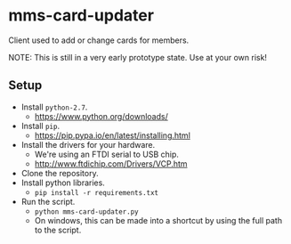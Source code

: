 mms-card-updater
================

Client used to add or change cards for members.

NOTE:  This is still in a very early prototype state.  Use at your own risk!

Setup
-----

* Install `python-2.7`.
  * https://www.python.org/downloads/
* Install `pip`.
  * https://pip.pypa.io/en/latest/installing.html
* Install the drivers for your hardware.
  * We're using an FTDI serial to USB chip.
  * http://www.ftdichip.com/Drivers/VCP.htm
* Clone the repository.
* Install python libraries.
  * `pip install -r requirements.txt`
* Run the script.
  * `python mms-card-updater.py`
  * On windows, this can be made into a shortcut by using the full path to the script.
